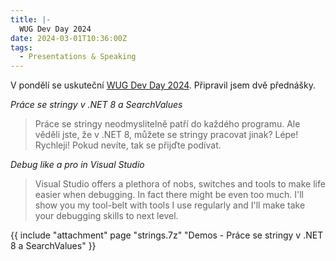 ```yaml
---
title: |-
  WUG Dev Day 2024
date: 2024-03-01T10:36:00Z
tags:
  - Presentations & Speaking
---
```

V pondělí se uskuteční [WUG Dev Day 2024][1]. Připravil jsem dvě přednášky. 

<!-- excerpt -->

_Práce se stringy v .NET 8 a SearchValues_

> Práce se stringy neodmyslitelně patří do každého programu. Ale věděli jste, že v .NET 8, můžete se stringy pracovat jinak? Lépe! Rychleji! Pokud nevíte, tak se přijďte podívat. 

_Debug like a pro in Visual Studio_

> Visual Studio offers a plethora of nobs, switches and tools to make life easier when debugging. In fact there might be even too much. I'll show you my tool-belt with tools I use regularly and I'll make take your debugging skills to next level. 

{{ include "attachment" page "strings.7z" "Demos - Práce se stringy v .NET 8 a SearchValues" }}

[1]: https://www.wug.cz/praha/akce/1620-WUG-Dev-Day-2024